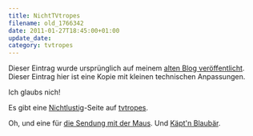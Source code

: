 ```yaml
---
title: NichtTVtropes
filename: old_1766342
date: 2011-01-27T18:45:00+01:00
update_date:
category: tvtropes
---
```

Dieser Eintrag wurde ursprünglich auf meinem [alten Blog veröffentlicht](https://stu.blogger.de/stories/1766342/). Dieser Eintrag hier ist eine Kopie mit kleinen technischen Anpassungen.

Ich glaubs nich!

Es gibt eine [Nichtlustig](http://www.nichtlustig.de)-Seite auf [tvtropes](http://tvtropes.org/pmwiki/pmwiki.php/Main/Nichtlustig).

Oh, und eine für [die Sendung mit der Maus](http://tvtropes.org/pmwiki/pmwiki.php/Main/DieSendungMitDerMaus). Und [Käpt'n Blaubär](http://tvtropes.org/pmwiki/pmwiki.php/Main/ptitles7r1xyzt).
